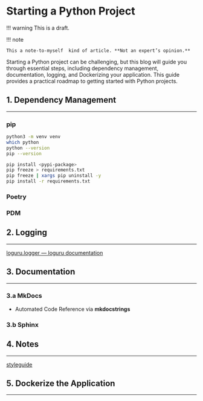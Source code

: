 # Starting a Python Project

!!! warning
    This is a draft.


!!! note

    This a note-to-myself  kind of article. **Not an expert’s opinion.**

Starting a Python project can be challenging, but this blog will guide you through essential steps, including dependency management, documentation, logging, and Dockerizing your application. This guide provides a practical roadmap to getting started with Python projects.

## 1. Dependency Management

---

### pip

```bash
python3 -m venv venv
which python
python --version
pip --version
```

```bash
pip install <pypi-package>
pip freeze > requirements.txt
pip freeze | xargs pip uninstall -y
pip install -r requirements.txt
```

### Poetry

### PDM

## 2. Logging

---

[loguru.logger — loguru  documentation](https://loguru.readthedocs.io/en/stable/api/logger.html)

## 3. Documentation

---

### 3.a MkDocs

- Automated Code Reference via **mkdocstrings**

### 3.b Sphinx

## 4. Notes

---

[styleguide](https://google.github.io/styleguide/pyguide.html)

## 5. Dockerize the Application

---
